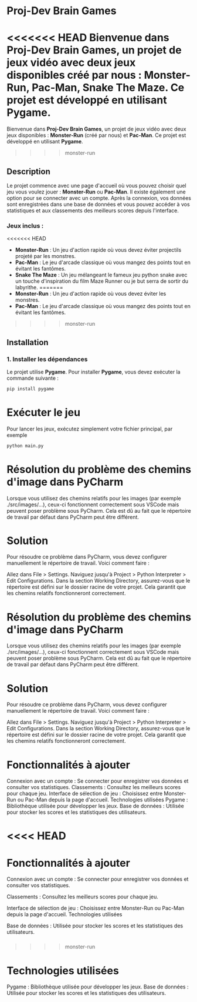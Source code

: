 # Proj-Dev Brain Games

<<<<<<< HEAD
Bienvenue dans **Proj-Dev Brain Games**, un projet de jeux vidéo avec deux jeux disponibles créé par nous : **Monster-Run**, **Pac-Man**, **Snake The Maze**. Ce projet est développé en utilisant **Pygame**.
=======
Bienvenue dans **Proj-Dev Brain Games**, un projet de jeux vidéo avec deux jeux disponibles : **Monster-Run** (créé par nous) et **Pac-Man**. Ce projet est développé en utilisant **Pygame**.
>>>> monster-run

## Description

Le projet commence avec une page d'accueil où vous pouvez choisir quel jeu vous voulez jouer : **Monster-Run** ou **Pac-Man**. Il existe également une option pour se connecter avec un compte. Après la connexion, vos données sont enregistrées dans une base de données et vous pouvez accéder à vos statistiques et aux classements des meilleurs scores depuis l'interface.

### Jeux inclus :

<<<<<<< HEAD
- **Monster-Run** : Un jeu d'action rapide où vous devez éviter projectils projeté par les monstres.
- **Pac-Man** : Le jeu d'arcade classique où vous mangez des points tout en évitant les fantômes.
- **Snake The Maze** : Un jeu mélangeant le fameux jeu python snake avec un touche d'inspiration du film Maze Runner ou je but serra de sortir du labyrithe.
=======
- **Monster-Run** : Un jeu d'action rapide où vous devez éviter les monstres.
- **Pac-Man** : Le jeu d'arcade classique où vous mangez des points tout en évitant les fantômes.
>>>> monster-run

## Installation

### 1. Installer les dépendances

Le projet utilise **Pygame**. Pour installer **Pygame**, vous devez exécuter la commande suivante :

```bash
pip install pygame

```

# Exécuter le jeu
Pour lancer les jeux, exécutez simplement votre fichier principal, par exemple 

```bash
python main.py
```


# Résolution du problème des chemins d'image dans PyCharm

Lorsque vous utilisez des chemins relatifs pour les images (par exemple ./src/images/...), ceux-ci fonctionnent correctement sous VSCode mais peuvent poser problème sous PyCharm. Cela est dû au fait que le répertoire de travail par défaut dans PyCharm peut être différent.

# Solution
Pour résoudre ce problème dans PyCharm, vous devez configurer manuellement le répertoire de travail. Voici comment faire :

Allez dans File > Settings.
Naviguez jusqu'à Project > Python Interpreter > Edit Configurations.
Dans la section Working Directory, assurez-vous que le répertoire est défini sur le dossier racine de votre projet. Cela garantit que les chemins relatifs fonctionneront correctement.

# Résolution du problème des chemins d'image dans PyCharm

Lorsque vous utilisez des chemins relatifs pour les images (par exemple ./src/images/...), ceux-ci fonctionnent correctement sous VSCode mais peuvent poser problème sous PyCharm. Cela est dû au fait que le répertoire de travail par défaut dans PyCharm peut être différent.

# Solution
Pour résoudre ce problème dans PyCharm, vous devez configurer manuellement le répertoire de travail. Voici comment faire :

Allez dans File > Settings.
Naviguez jusqu'à Project > Python Interpreter > Edit Configurations.
Dans la section Working Directory, assurez-vous que le répertoire est défini sur le dossier racine de votre projet. Cela garantit que les chemins relatifs fonctionneront correctement.

###

# Fonctionnalités à ajouter

Connexion avec un compte : Se connecter pour enregistrer vos données et consulter vos statistiques.
Classements : Consultez les meilleurs scores pour chaque jeu.
Interface de sélection de jeu : Choisissez entre Monster-Run ou Pac-Man depuis la page d'accueil.
Technologies utilisées
Pygame : Bibliothèque utilisée pour développer les jeux.
Base de données : Utilisée pour stocker les scores et les statistiques des utilisateurs.

### 

###

<<<< HEAD
=======
# Fonctionnalités à ajouter

Connexion avec un compte : Se connecter pour enregistrer vos données et consulter vos statistiques.

Classements : Consultez les meilleurs scores pour chaque jeu.

Interface de sélection de jeu : Choisissez entre Monster-Run ou Pac-Man depuis la page d'accueil.
Technologies utilisées

Base de données : Utilisée pour stocker les scores et les statistiques des utilisateurs.

### 


>>>> monster-run
# Technologies utilisées
Pygame : Bibliothèque utilisée pour développer les jeux.
Base de données : Utilisée pour stocker les scores et les statistiques des utilisateurs.